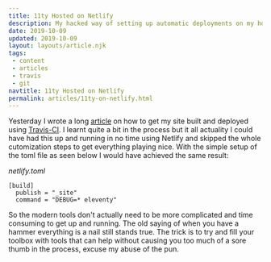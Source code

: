 ```yaml
---
title: 11ty Hosted on Netlify
description: My hacked way of setting up automatic deployments on my hosted server
date: 2019-10-09
updated: 2019-10-09
layout: layouts/article.njk
tags: 
 - content
 - articles
 - travis
 - git
navtitle: 11ty Hosted on Netlify
permalink: articles/11ty-on-netlify.html
---
```

Yesterday I wrote a long [article](/articles/travis-automatic-build.html) on how to get my site built and deployed using [Travis-CI](https://travis-ci.org). I learnt quite a bit in the process but it all actuality I could have had this up and running in no time using Netlify and skipped the whole cutomization steps to get everything playing nice. With the simple setup of the toml file as seen below I would have achieved the same result:

*netlify.toml*
```
[build]
  publish = "_site"
  command = "DEBUG=* eleventy"
```  

So the modern tools don't actually need to be more complicated and time consuming to get up and running. The old saying of when you have a hammer everything is a nail still stands true. The trick is to try and fill your toolbox with tools that can help without causing you too much of a sore thumb in the process, excuse my abuse of the pun.